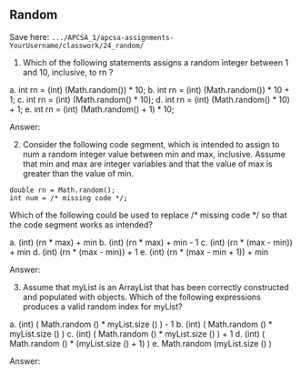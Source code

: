## Random

Save here: `.../APCSA_1/apcsa-assignments-YourUsername/classwork/24_random/`

1. Which of the following statements assigns a random integer between 1 and 10, inclusive, to rn ?

a. int rn = (int) (Math.random()) * 10;
b. int rn = (int) (Math.random()) * 10 + 1;
c. int rn = (int) (Math.random() * 10);
d. int rn = (int) (Math.random() * 10) + 1;
e. int rn = (int) (Math.random() + 1) * 10;

Answer: 

2. Consider the following code segment, which is intended to assign to num a random integer value between min and max, inclusive. Assume that min and max are integer variables and that the value of max is greater than the value of min.

```
double rn = Math.random();
int num = /* missing code */;
```

Which of the following could be used to replace /* missing code */ so that the code segment works as intended?

a. (int) (rn * max) + min
b. (int) (rn * max) + min - 1
c. (int) (rn * (max - min)) + min
d. (int) (rn * (max - min)) + 1
e. (int) (rn * (max - min + 1)) + min

Answer: 

3. Assume that myList is an ArrayList that has been correctly constructed and populated with objects. Which of the following expressions produces a valid random index for myList?

a. (int) ( Math.random () * myList.size () ) - 1
b. (int) ( Math.random () * myList.size () )
c. (int) ( Math.random () * myList.size () ) + 1
d. (int) ( Math.random () * (myList.size () + 1) )
e. Math.random (myList.size () )


Answer: 
